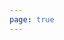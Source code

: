 ```yaml
---
page: true
---
```


<script setup>
import picture45 from './components/picture45.vue'
</script>

<picture45 />
